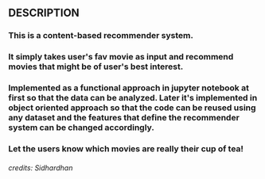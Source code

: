 ## DESCRIPTION

### This is a content-based recommender system.

### It simply takes user's fav movie as input and recommend movies that might be of user's best interest.

### Implemented as a functional approach in jupyter notebook at first so that the data can be analyzed. Later it's implemented in object oriented approach so that the code can be reused using any dataset and the features that define the recommender system can be changed accordingly.

### Let the users know which movies are really their cup of tea!

###### credits: Sidhardhan